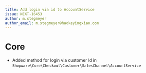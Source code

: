 ```yaml
---
title: Add login via id to AccountService
issue: NEXT-16453
author: m.stegmeyer
author_email: m.stegmeyer@haokeyingxiao.com
---
```

# Core
* Added method for login via customer Id in `Shopware\Core\Checkout\Customer\SalesChannel\AccountService`

